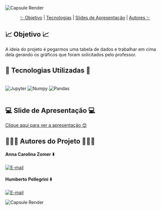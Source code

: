 ![Capsule Render](https://capsule-render.vercel.app/api?type=waving&height=130&color=FF6400&text=📊%20Regressão%20Linear%20Simples%20e%20Múltipla%20📊&section=header&reversal=false&fontSize=30&fontColor=FFA500&fontAlignY=65)

<p align="center">
  <a href="#-objetivo-">✨ Objetivo</a> |
  <a href="#-tecnologias-utilizadas-">Tecnologias</a> |
  <a href="#-slide-de-apresentação-">Slides de Apresentação</a> |
  <a href="#-autores-do-projeto-">Autores ✨</a>
</p>

## 📈 Objetivo 📈

A ideia do projeto é pegarmos uma tabela de dados e trabalhar em cima dela gerando os gráficos que foram solicitados pelo professor. 

## 👾 Tecnologias Utilizadas 👾
<div style="display: inline_block" ><br>
  <img align="center" alt="Jupyter" src=	"https://img.shields.io/badge/Jupyter-F37626.svg?style=for-the-badge&logo=Jupyter&logoColor=white7"/>
  <img align="center" alt="Numpy" src=	"https://img.shields.io/badge/NumPy-013243.svg?style=for-the-badge&logo=NumPy&logoColor=white"/>
  <img align="center" alt="Pandas" src=	"https://img.shields.io/badge/pandas-150458.svg?style=for-the-badge&logo=pandas&logoColor=white"/>
</div>
<br>

## 💻 Slide de Apresentação 💻

[Clique aqui para ver a apresentação 😊](https://www.canva.com/design/DAGFt2pv0p8/t07xIxuBAEBujCYp2jDRQw/view?utm_content=DAGFt2pv0p8&utm_campaign=designshare&utm_medium=link&utm_source=editor)

## 🧑🏻‍💻 Autores do Projeto 🧑🏻‍💻

#### Anna Carolina Zomer ⬇️
[![E-mail](https://img.shields.io/badge/GitHub-181717.svg?style=for-the-badge&logo=GitHub&logoColor=white)](https://github.com/z0mer)

#### Humberto Pellegrini ⬇️
[![E-mail](https://img.shields.io/badge/GitHub-181717.svg?style=for-the-badge&logo=GitHub&logoColor=white)](https://github.com/Humbertin07)

![Capsule Render](https://capsule-render.vercel.app/api?type=waving&height=130&color=FF6400&text=👋🏻%20Até%20a%20Próxima!!%20👋🏻&section=footer&reversal=false&fontSize=30&fontColor=FFA500&fontAlignY=40)
